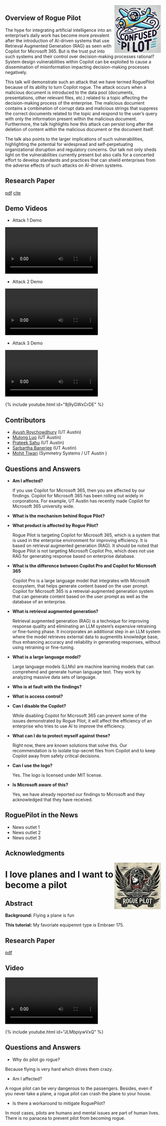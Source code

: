 <img src="logo.jpg" width=150 align=right>

## Overview of Rogue Pilot

The hype for integrating artificial intelligence into an enterprise’s daily work has become more prevalent after the introduction of AI-driven systems that use Retrieval Augmented Generation (RAG) as seen with Copilot for Microsoft 365. But is the trust put into such systems and their control over decision-making processes rational? System design vulnerabilities within Copilot can be exploited to cause a dissemination of misinformation impacting decision-making processes negatively.

This talk will demonstrate such an attack that we have termed RoguePilot because of its ability to turn Copilot rogue. The attack occurs when a malicious document is introduced to the data pool (documents, presentations, other relevant files, etc.) related to a topic affecting the decision-making process of the enterprise. The malicious document contains a combination of corrupt data and malicious strings that suppress the correct documents related to the topic and respond to the user’s query with only the information present within the malicious document. Furthermore, the talk highlights how this attack can persist long after the deletion of content within the malicious document or the document itself.

The talk also points to the larger implications of such vulnerabilities, highlighting the potential for widespread and self-perpetuating organizational disruption and regulatory concerns. Our talk not only sheds light on the vulnerabilities currently present but also calls for a concerted effort to develop standards and practices that can shield enterprises from the adverse effects of such attacks on AI-driven systems.

## Research Paper

[pdf](rogue_pilot_arxiv.pdf) 
[cite](citation.txt)

## Demo Videos

* Attack 1 Demo

<video src="https://github.com/rogue-pilot/rogue-pilot-internal/raw/main/videos/video1390460113.mp4" controls="controls" style="max-width: 730px;">
</video>

* Attack 2 Demo
<video src="https://github.com/rogue-pilot/rogue-pilot-internal/raw/main/videos/video1957062264.mp4" controls="controls" style="max-width: 730px;">
</video>

* Attack 3 Demo
<video src="https://github.com/rogue-pilot/rogue-pilot-internal/raw/main/videos/video1964994400.mp4" controls="controls" style="max-width: 730px;">
</video>

{% include youtube.html id="8j9yGWxCrDE" %}

## Contributors

* [Ayush Roychowdhury](https://www.linkedin.com/in/ayushroyc/?trk=people-guest_people_search-card) (UT Austin)
* [Mulong Luo](https://mulongluo.me) (UT Austin)
* [Prateek Sahu](https://prateeksahu.github.io) (UT Austin)
* [Sarbartha Banerjee](https://www.linkedin.com/in/sarbartha-banerjee-6945b242/) (UT Austin)
* [Mohit Tiwari](https://www.ece.utexas.edu/people/faculty/mohit-tiwari) (Symmetry Systems / UT Austin )

## Questions and Answers

* **Am I affected?**

  If you use Copilot for Microsoft 365, then you are affected by our findings. Copilot for Microsoft 365 has been rolling out widely in corporations. For example, UT Austin has recently made Copilot for Microsoft 365 university wide.

* **What is the mechanism behind Rogue Pilot?**

* **What product is affected by Rogue Pilot?**

  Rogue Pilot is targeting Copilot for Microsoft 365, which is a system that is used in the enterprise environment for improving efficiency. It is based on retrieval augmented generation (RAG). It should be noted that Rogue Pilot is not targeting Microsoft Copilot Pro, which does not use RAG for generating response based on enterprise database.

* **What is the difference between Copilot Pro and Copilot for Microsoft 365**

  Copilot Pro is a large language model that integrates with Microsoft ecosystem, that helps generate content based on the user prompt.
Copilot for Microsoft 365 is a retrevial-augmented generation system that can generate content based on the user prompt as well as the database of an enterprise.

* **What is retrieval augmented generation?**

  Retrieval augmented generation (RAG) is a technique for improving response quality and eliminating an LLM system’s expensive retraining or fine-tuning phase. It incorporates an additional step in an LLM system where the model retrieves external data to augmentits knowledge base, thus enhancing accuracy and reliability in generating responses, without using retraining or fine-tuning.

* **What is a large language model?**

  Large language models (LLMs) are machine learning models that can comprehend and generate human language text. They work by analyzing massive data sets of language.

* **Who is at fault with the findings?**

* **What is access control?**

* **Can I disable the Copilot?**

  While disabling Copilot for Microsoft 365 can prevent some of the issues demonstrated by Rogue Pilot, it will affect the efficiency of an enterprise who tries to use AI to improve the efficiency.

* **What can I do to protect myself against these?**

  Right now, there are known solutions that solve this. Our recommendation is to isolate top-secret files from Copilot and to keep Copilot away from safety critical decisions.

* **Can I use the logo?**

  Yes. The logo is licensed under MIT license.

* **Is Microsoft aware of this?**

  Yes, we have already reported our findings to Microsoft and they acknowledged that they have received.

## RoguePilot in the News

* News outlet 1
* News outlet 2
* News outlet 3

## Acknowledgments

<img src="logo_rogue_pilot.jpg" width=150 align=right>


# I love planes and I want to become a pilot

## Abstract


**Background:** Flying a plane is fun

**This tutorial:** My favoriate equipemnt type is Embraer 175.

## Research Paper

[pdf](The-Rogue-Pilot-Phenomenon.pdf)

## Video

<video src="https://github.com/rogue-pilot/rogue-pilot.github.io/raw/main/docs/test1.mp4" controls="controls" style="max-width: 730px;">
</video>

{% include youtube.html id="JLMbpiywVxQ" %}


## Questions and Answers

* Why do pilot go rogue?

Because flying is very hard which drives them crazy.

* Am I affected?

A rogue pilot can be very dangerous to the passengers. Besides, even if you never take a plane, a rogue pilot can crash the plane to your house. 

* Is there a workaround to mitigate RoguePilot?

In most cases, pilots are humans and mental issues are part of human lives. There is no panacea to prevent pilot from becoming rogue.




